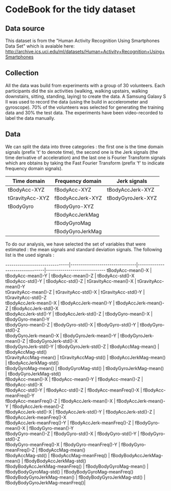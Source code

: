 CodeBook for the tidy dataset
=============================

Data source
-----------
This dataset is from the "Human Activity Recognition Using Smartphones Data Set" which is avaiable here: http://archive.ics.uci.edu/ml/datasets/Human+Activity+Recognition+Using+Smartphones

Collection
-----------------

All the data was build from experiments with a group of 30 volunteers. Each participants did the six activities (walking, walking upstairs, walking downstairs, sitting, standing, laying) to create the data. A Samsung Galaxy S II was used to record the data (using the build in accelerometer and gyroscope). 70% of the volunteers was selected for generating the training data and 30% the test data. The experiments have been video-recorded to label the data manually.

Data
-----------------

We can split the data into three categories : the first one is the time domain signals (prefix 't' to denote time), the second one is the Jerk signals (the time derivative of acceleration) and the last one is Fourier Transform signals which are obtains by taking the Fast Fourier Transform (prefix 'f' to indicate frequency domain signals).

Time domain       | Frequency domain       | Jerk signals                         
----------------- | ---------------------- | ---------------------
tBodyAcc-XYZ      | fBodyAcc-XYZ           | tBodyAccJerk-XYZ
tGravityAcc-XYZ   | fBodyAccJerk-XYZ       | tBodyGyroJerk-XYZ
tBodyGyro         | fBodyGyro-XYZ          |
                  | fBodyAccJerkMag        |
                  | fBodyGyroMag           |
                  | fBodyGyroJerkMag       |

To do our analysis, we have selected the set of variables that were estimated : the mean signals and standard deviation signals. The following list is the used signals : 

-------------------------------|--------------------------------|--------------------------------|-----------------------------
tBodyAcc-mean()-X              | tBodyAcc-mean()-Y              | tBodyAcc-mean()-Z              | tBodyAcc-std()-X               
tBodyAcc-std()-Y               | tBodyAcc-std()-Z               | tGravityAcc-mean()-X           | tGravityAcc-mean()-Y           
tGravityAcc-mean()-Z           | tGravityAcc-std()-X            | tGravityAcc-std()-Y            | tGravityAcc-std()-Z            
tBodyAccJerk-mean()-X          | tBodyAccJerk-mean()-Y          | tBodyAccJerk-mean()-Z          | tBodyAccJerk-std()-X           
tBodyAccJerk-std()-Y           | tBodyAccJerk-std()-Z           | tBodyGyro-mean()-X             | tBodyGyro-mean()-Y             
tBodyGyro-mean()-Z             | tBodyGyro-std()-X              | tBodyGyro-std()-Y              | tBodyGyro-std()-Z              
tBodyGyroJerk-mean()-X         | tBodyGyroJerk-mean()-Y         | tBodyGyroJerk-mean()-Z         | tBodyGyroJerk-std()-X          
tBodyGyroJerk-std()-Y          | tBodyGyroJerk-std()-Z          | tBodyAccMag-mean()             | tBodyAccMag-std()              
tGravityAccMag-mean()          | tGravityAccMag-std()           | tBodyAccJerkMag-mean()         | tBodyAccJerkMag-std()          
tBodyGyroMag-mean()            | tBodyGyroMag-std()             | tBodyGyroJerkMag-mean()        | tBodyGyroJerkMag-std()         
fBodyAcc-mean()-X              | fBodyAcc-mean()-Y              | fBodyAcc-mean()-Z              | fBodyAcc-std()-X               
fBodyAcc-std()-Y               | fBodyAcc-std()-Z               | fBodyAcc-meanFreq()-X          | fBodyAcc-meanFreq()-Y          
fBodyAcc-meanFreq()-Z          | fBodyAccJerk-mean()-X          | fBodyAccJerk-mean()-Y          | fBodyAccJerk-mean()-Z          
fBodyAccJerk-std()-X           | fBodyAccJerk-std()-Y           | fBodyAccJerk-std()-Z           | fBodyAccJerk-meanFreq()-X      
fBodyAccJerk-meanFreq()-Y      | fBodyAccJerk-meanFreq()-Z      | fBodyGyro-mean()-X             | fBodyGyro-mean()-Y             
fBodyGyro-mean()-Z             | fBodyGyro-std()-X              | fBodyGyro-std()-Y              | fBodyGyro-std()-Z              
fBodyGyro-meanFreq()-X         | fBodyGyro-meanFreq()-Y         | fBodyGyro-meanFreq()-Z         | fBodyAccMag-mean()             
fBodyAccMag-std()              | fBodyAccMag-meanFreq()         | fBodyBodyAccJerkMag-mean()     | fBodyBodyAccJerkMag-std()      
fBodyBodyAccJerkMag-meanFreq() | fBodyBodyGyroMag-mean()        | fBodyBodyGyroMag-std()         | fBodyBodyGyroMag-meanFreq()    
fBodyBodyGyroJerkMag-mean()    | fBodyBodyGyroJerkMag-std()     | fBodyBodyGyroJerkMag-meanFreq()|